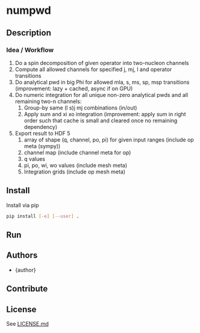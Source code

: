 # numpwd

## Description

### Idea / Workflow

1. Do a spin decomposition of given operator into two-nucleon channels
2. Compute all allowed channels for specified j, mj, l and operator transitions
3. Do analytical pwd in big Phi for allowed mla, s, ms, sp, msp transitions (improvement: lazy + cached, async if on GPU)
4. Do numeric integration for all unique non-zero analytical pwds and all remaining two-n channels:
    1. Group-by same (l s)j mj combinations (in/out)
    2. Apply sum and xi xo integration (improvement: apply sum in right order such that cache is small and cleared once no remaining dependency)
5. Export result to HDF 5
    1. array of shape (q, channel, po, pi) for given input ranges (include op meta (sympy))
    2. channel map (include channel meta for op)
    3. q values
    4. pi, po, wi, wo values (include mesh meta)
    5. Integration grids (include op mesh meta)

## Install
Install via pip
```bash
pip install [-e] [--user] .
```

## Run


## Authors
* {author}

## Contribute

## License
See [LICENSE.md](LICENSE.md)
